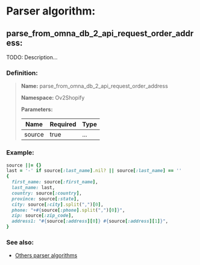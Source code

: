 # Parser algorithm:
 
## parse_from_omna_db_2_api_request_order_address:

TODO: Description...
    
### Definition:

> **Name:** parse_from_omna_db_2_api_request_order_address
> 
> **Namespace:** Ov2Shopify
>
> **Parameters:**
> 
> | Name | Required | Type |
> | --- | --- | --- |
> | source | true | ... |

### Example:
```RUBY
source ||= {}
last = '-' if source[:last_name].nil? || source[:last_name] == ''
{
  first_name: source[:first_name],
  last_name: last,
  country: source[:country],
  province: source[:state],
  city: source[:city].split(",")[0],
  phone: "+#{source[:phone].split(",")[0]}",
  zip: source[:zip_code],
  address1: "#{source[:address][0]} #{source[:address][1]}",
}
```

### See also:
* [Others parser algorithms](overview?id=parse_from_omna_db_2_api_request_order_address)